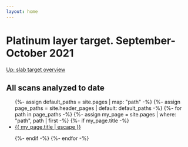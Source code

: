 ```yaml
---
layout: home
---
```


<h1> Platinum layer target. September-October 2021</h1>

<a href="..">Up: slab target overview</a>

<h2>All scans analyzed to date </h2>
<ul>
{%- assign default_paths = site.pages | map: "path" -%}
{%- assign page_paths = site.header_pages | default: default_paths -%}
{%- for path in page_paths -%}
  {%- assign my_page = site.pages | where: "path", path | first -%}
  {%- if my_page.title -%}
  <li><a class="page-link" href="{{ my_page.url | relative_url }}">{{ my_page.title | escape }}</a></li>

  {%- endif -%}
{%- endfor -%}
</ul>
